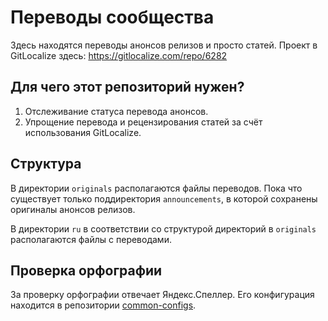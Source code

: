 # Переводы сообщества

Здесь находятся переводы анонсов релизов и просто статей. Проект в GitLocalize здесь: https://gitlocalize.com/repo/6282

## Для чего этот репозиторий нужен?
1. Отслеживание статуса перевода анонсов.
2. Упрощение перевода и рецензирования статей за счёт использования GitLocalize.

## Структура
В директории `originals` располагаются файлы переводов. Пока что существует только поддиректория `announcements`,
в которой сохранены оригиналы анонсов релизов.

В директории `ru` в соответствии со структурой директорий в `originals` располагаются файлы с переводами.

## Проверка орфографии
За проверку орфографии отвечает Яндекс.Спеллер. Его конфигурация находится в репозитории [common-configs](https://github.com/ruRust/common-configs).


